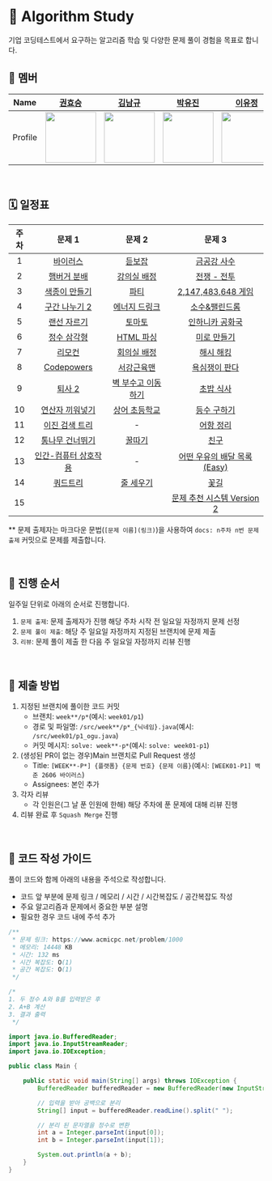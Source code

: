 # 🧩 Algorithm Study

기업 코딩테스트에서 요구하는 알고리즘 학습 및 다양한 문제 풀이 경험을 목표로 합니다.

## 👥 멤버

|  Name   |             [권효승](https://github.com/hyoguoo)              |             [김남규](https://github.com/GiHoo)              |             [박유진](https://github.com/eugene225)              |             [이유정](https://github.com/letskuku)              |             [조인수](https://github.com/ZZAMBAs)              |             [최정은](https://github.com/JeongeunChoi)              |
|:-------:|:----------------------------------------------------------:|:--------------------------------------------------------:|:------------------------------------------------------------:|:-----------------------------------------------------------:|:----------------------------------------------------------:|:---------------------------------------------------------------:|
| Profile | <img width="100px" src="https://github.com/hyoguoo.png" /> | <img width="100px" src="https://github.com/GiHoo.png" /> | <img width="100px" src="https://github.com/eugene225.png" /> | <img width="100px" src="https://github.com/letskuku.png" /> | <img width="100px" src="https://github.com/ZZAMBAs.png" /> | <img width="100px" src="https://github.com/JeongeunChoi.png" /> |

<br>

## 🗓️ 일정표

| 주차 |                         문제 1                         |                        문제 2                        |                                                  문제 3                                                  |
|:--:|:----------------------------------------------------:|:--------------------------------------------------:|:------------------------------------------------------------------------------------------------------:|
| 1  |     [바이러스](https://www.acmicpc.net/problem/2606)     |    [듣보잡](https://www.acmicpc.net/problem/1764)     |                            [금공강 사수](https://www.acmicpc.net/problem/27375)                             |
| 2  |   [햄버거 분배](https://www.acmicpc.net/problem/19941)    |  [강의실 배정](https://www.acmicpc.net/problem/11000)   |                            [전쟁 - 전투](https://www.acmicpc.net/problem/1303)                             |
| 3  |   [색종이 만들기](https://www.acmicpc.net/problem/2630)    |     [파티](https://www.acmicpc.net/problem/1238)     |                       [2,147,483,648 게임](https://www.acmicpc.net/problem/23796)                        |
| 4  |  [구간 나누기 2](https://www.acmicpc.net/problem/13397)   |  [에너지 드링크](https://www.acmicpc.net/problem/20115)  |                            [소수&팰린드롬](https://www.acmicpc.net/problem/1747)                             |
| 5  |    [랜선 자르기](https://www.acmicpc.net/problem/1654)    |    [토마토](https://www.acmicpc.net/problem/7576)     |                           [인하니카 공화국](https://www.acmicpc.net/problem/12784)                            |
| 6  |    [정수 삼각형](https://www.acmicpc.net/problem/1932)    |  [HTML 파싱](https://www.acmicpc.net/problem/22859)  |                             [미로 만들기](https://www.acmicpc.net/problem/2665)                             |
| 7  |     [리모컨](https://www.acmicpc.net/problem/1107)      |   [회의실 배정](https://www.acmicpc.net/problem/1931)   |                             [해시 해킹](https://www.acmicpc.net/problem/26008)                             |
| 8  | [Codepowers](https://www.acmicpc.net/problem/26007)  |   [서강근육맨](https://www.acmicpc.net/problem/20300)   |                            [욕심쟁이 판다](https://www.acmicpc.net/problem/1937)                             |
| 9  |    [퇴사 2](https://www.acmicpc.net/problem/15486)     | [벽 부수고 이동하기](https://www.acmicpc.net/problem/2206) | [초밥 식사](https://swexpertacademy.com/main/code/problem/problemDetail.do?contestProbId=AXMCcO16Vi8DFAWv) |
| 10 |  [연산자 끼워넣기](https://www.acmicpc.net/problem/14888)   |  [상어 초등학교](https://www.acmicpc.net/problem/21608)  |                             [등수 구하기](https://www.acmicpc.net/problem/1205)                             |
| 11 |   [이진 검색 트리](https://www.acmicpc.net/problem/5639)   |                         -                          |                             [어항 정리](https://www.acmicpc.net/problem/23291)                             |
| 12 |  [통나무 건너뛰기](https://www.acmicpc.net/problem/11497)   |    [꿀따기](https://www.acmicpc.net/problem/21758)    |                               [친구](https://www.acmicpc.net/problem/1058)                               |
| 13 | [인간-컴퓨터 상호작용](https://www.acmicpc.net/problem/16139) |                         -                          |                      [어떤 우유의 배달 목록(Easy)](https://www.acmicpc.net/problem/23835)                       |
| 14 |     [쿼드트리](https://www.acmicpc.net/problem/1992)     |   [줄 세우기](https://www.acmicpc.net/problem/2252)    |                              [꽃길](https://www.acmicpc.net/problem/14620)                               |
| 15 |          |       |                                        [문제 추천 시스템 Version 2](https://www.acmicpc.net/problem/21944)                                         |

** 문제 출제자는 마크다운 문법(`[문제 이름](링크)`)을 사용하여 `docs: n주차 n번 문제 출제` 커밋으로 문제를 제출합니다.

<br>

## 🔁 진행 순서

일주일 단위로 아래의 순서로 진행합니다.

1. `문제 출제`: 문제 출제자가 진행 해당 주차 시작 전 일요일 자정까지 문제 선정
2. `문제 풀이 제출`: 해당 주 일요일 자정까지 지정된 브랜치에 문제 제출
3. `리뷰`: 문제 풀이 제출 한 다음 주 일요일 자정까지 리뷰 진행

<br>

## 📜 제출 방법

1. 지정된 브랜치에 풀이한 코드 커밋
    - 브랜치: `week**/p*`(예시: `week01/p1`)
    - 경로 및 파일명: `/src/week**/p*_{닉네임}.java`(예시: `/src/week01/p1_ogu.java`)
    - 커밋 메시지: `solve: week**-p*`(예시: `solve: week01-p1`)
2. (생성된 PR이 없는 경우)Main 브랜치로 Pull Request 생성
    - Title: `[WEEK**-P*] {플랫폼} {문제 번호} {문제 이름}`(예시: `[WEEK01-P1] 백준 2606 바이러스`)
    - Assignees: 본인 추가
3. 각자 리뷰
    - 각 인원은(그 날 푼 인원에 한해) 해당 주차에 푼 문제에 대해 리뷰 진행
4. 리뷰 완료 후 `Squash Merge` 진행

<br>

## 📝 코드 작성 가이드

풀이 코드와 함께 아래의 내용을 주석으로 작성합니다.

- 코드 앞 부분에 문제 링크 / 메모리 / 시간 / 시간복잡도 / 공간복잡도 작성
- 주요 알고리즘과 문제에서 중요한 부분 설명
- 필요한 경우 코드 내에 주석 추가

```java
/**
 * 문제 링크: https://www.acmicpc.net/problem/1000
 * 메모리: 14448 KB
 * 시간: 132 ms
 * 시간 복잡도: O(1)
 * 공간 복잡도: O(1)
 */

/*
1. 두 정수 A와 B를 입력받은 후
2. A+B 계산
3. 결과 출력
 */

import java.io.BufferedReader;
import java.io.InputStreamReader;
import java.io.IOException;

public class Main {

    public static void main(String[] args) throws IOException {
        BufferedReader bufferedReader = new BufferedReader(new InputStreamReader(System.in));

        // 입력을 받아 공백으로 분리
        String[] input = bufferedReader.readLine().split(" ");

        // 분리 된 문자열을 정수로 변환
        int a = Integer.parseInt(input[0]);
        int b = Integer.parseInt(input[1]);

        System.out.println(a + b);
    }
}
```
